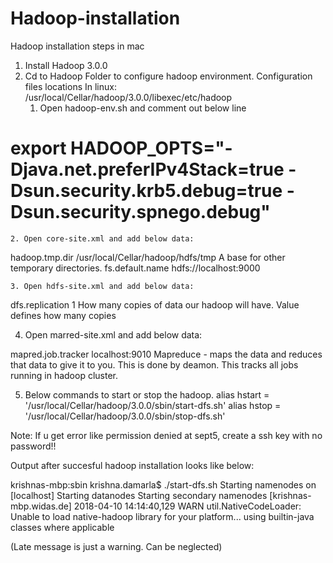 # Hadoop-installation
Hadoop installation steps in mac 

1. Install Hadoop 3.0.0
2. Cd to Hadoop Folder to configure hadoop environment. Configuration files locations In linux: /usr/local/Cellar/hadoop/3.0.0/libexec/etc/hadoop
    1. Open hadoop-env.sh and comment out below line
# export HADOOP_OPTS="-Djava.net.preferIPv4Stack=true -Dsun.security.krb5.debug=true -Dsun.security.spnego.debug"

	2. Open core-site.xml and add below data:
<configuration>
  <property>
    <name>hadoop.tmp.dir</name>
    <value>/usr/local/Cellar/hadoop/hdfs/tmp</value>
    <description> A base for other temporary directories. </description>
  </property>
  <property>
    <name>fs.default.name</name>
    <value>hdfs://localhost:9000</value>
  </property>
</configuration>

	3. Open hdfs-site.xml and add below data:


<configuration>

  <property>
   <name>dfs.replication</name>
   <value>1</value>
   <description> How many copies of data our hadoop will have. Value defines how many copies </description>
  </property>

</configuration>

4.  Open marred-site.xml and add below data:

<configuration>
  <property>
    <name>mapred.job.tracker</name>
    <value>localhost:9010</value>
    <description> Mapreduce - maps the data and reduces that data to give it to you. This is done by deamon. This tracks all jobs running in hadoop cluster. </description>
   </property>
</configuration>


5.	Below commands to start or stop the hadoop. 
alias hstart = '/usr/local/Cellar/hadoop/3.0.0/sbin/start-dfs.sh'
alias hstop = '/usr/local/Cellar/hadoop/3.0.0/sbin/stop-dfs.sh'


Note: If u get error like permission denied at sept5, create a ssh key with no password!! 


Output after succesful hadoop installation looks like below:

krishnas-mbp:sbin krishna.damarla$ ./start-dfs.sh 
Starting namenodes on [localhost]
Starting datanodes
Starting secondary namenodes [krishnas-mbp.widas.de]
2018-04-10 14:14:40,129 WARN util.NativeCodeLoader: Unable to load native-hadoop library for your platform... using builtin-java classes where applicable

(Late message is just a warning. Can be neglected) 
